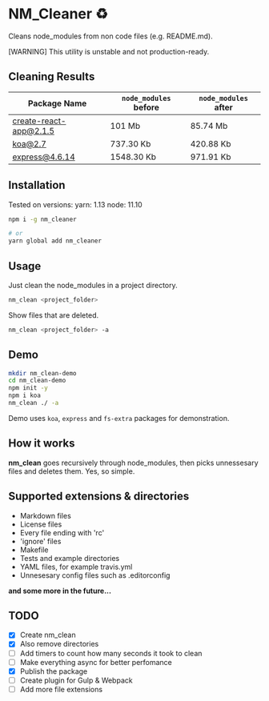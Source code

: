 # NM_Cleaner :recycle:

Cleans node_modules from non code files (e.g. README.md).

[WARNING] This utility is unstable and not production-ready.

## Cleaning Results

| Package Name | `node_modules` before | `node_modules` after |
|--------------|----------------------|-----------------------|
| create-react-app@2.1.5 | 101 Mb | 85.74 Mb |
| koa@2.7 | 737.30 Kb | 420.88 Kb |
| express@4.6.14 | 1548.30 Kb | 971.91 Kb |

## Installation

Tested on versions:
yarn: 1.13
node: 11.10

```sh
npm i -g nm_cleaner

# or
yarn global add nm_cleaner
```

## Usage

Just clean the node_modules in a project directory.

```sh
nm_clean <project_folder>
```

Show files that are deleted.

```sh
nm_clean <project_folder> -a
```

## Demo

```sh
mkdir nm_clean-demo
cd nm_clean-demo
npm init -y
npm i koa
nm_clean ./ -a
```

Demo uses `koa`, `express` and `fs-extra` packages for demonstration.

## How it works

**nm_clean** goes recursively through node_modules, then picks unnessesary files and deletes them. Yes, so simple.

## Supported extensions & directories

* Markdown files
* License files
* Every file ending with 'rc'
* 'ignore' files
* Makefile
* Tests and example directories
* YAML files, for example travis.yml
* Unnesesary config files such as .editorconfig

__and some more in the future...__

## TODO

- [x] Create nm_clean
- [x] Also remove directories
- [ ] Add timers to count how many seconds it took to clean
- [ ] Make everything async for better perfomance
- [x] Publish the package
- [ ] Create plugin for Gulp & Webpack
- [ ] Add more file extensions
